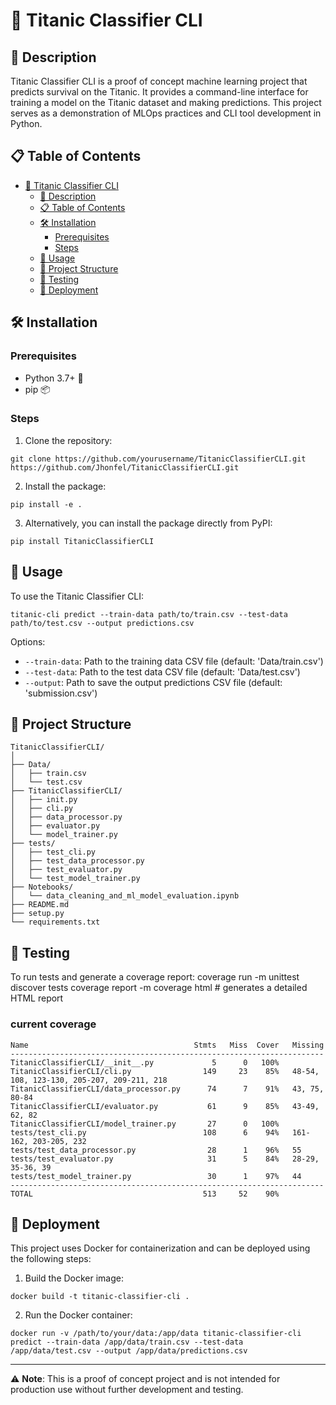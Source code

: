 # 🚢 Titanic Classifier CLI

## 📜 Description
Titanic Classifier CLI is a proof of concept machine learning project that predicts survival on the Titanic. It provides a command-line interface for training a model on the Titanic dataset and making predictions. This project serves as a demonstration of MLOps practices and CLI tool development in Python.

## 📋 Table of Contents
- [🚢 Titanic Classifier CLI](#-titanic-classifier-cli)
  - [📜 Description](#-description)
  - [📋 Table of Contents](#-table-of-contents)
  - [🛠️ Installation](#️-installation)
    - [Prerequisites](#prerequisites)
    - [Steps](#steps)
  - [🚀 Usage](#-usage)
  - [📁 Project Structure](#-project-structure)
  - [🧪 Testing](#-testing)
  - [🚀 Deployment](#-deployment)

## 🛠️ Installation

### Prerequisites
- Python 3.7+ 🐍
- pip 📦

### Steps
1. Clone the repository:
```
git clone https://github.com/yourusername/TitanicClassifierCLI.git
https://github.com/Jhonfel/TitanicClassifierCLI.git
```

2. Install the package:
```
pip install -e .
```
3. Alternatively, you can install the package directly from PyPI:
```
pip install TitanicClassifierCLI
```


## 🚀 Usage

To use the Titanic Classifier CLI:
```
titanic-cli predict --train-data path/to/train.csv --test-data path/to/test.csv --output predictions.csv
```

Options:
- `--train-data`: Path to the training data CSV file (default: 'Data/train.csv')
- `--test-data`: Path to the test data CSV file (default: 'Data/test.csv')
- `--output`: Path to save the output predictions CSV file (default: 'submission.csv')

## 📁 Project Structure
```
TitanicClassifierCLI/
│
├── Data/
│   ├── train.csv
│   └── test.csv
├── TitanicClassifierCLI/
│   ├── init.py
│   ├── cli.py
│   ├── data_processor.py
│   ├── evaluator.py
│   └── model_trainer.py
├── tests/
│   ├── test_cli.py
│   ├── test_data_processor.py
│   ├── test_evaluator.py
│   └── test_model_trainer.py
├── Notebooks/
│   └── data_cleaning_and_ml_model_evaluation.ipynb
├── README.md
├── setup.py
└── requirements.txt
```

## 🧪 Testing

To run tests and generate a coverage report:
coverage run -m unittest discover tests
coverage report -m
coverage html  # generates a detailed HTML report

### current coverage
```
Name                                     Stmts   Miss  Cover   Missing
----------------------------------------------------------------------
TitanicClassifierCLI/__init__.py             5      0   100%
TitanicClassifierCLI/cli.py                149     23    85%   48-54, 108, 123-130, 205-207, 209-211, 218
TitanicClassifierCLI/data_processor.py      74      7    91%   43, 75, 80-84
TitanicClassifierCLI/evaluator.py           61      9    85%   43-49, 62, 82
TitanicClassifierCLI/model_trainer.py       27      0   100%
tests/test_cli.py                          108      6    94%   161-162, 203-205, 232
tests/test_data_processor.py                28      1    96%   55
tests/test_evaluator.py                     31      5    84%   28-29, 35-36, 39
tests/test_model_trainer.py                 30      1    97%   44
----------------------------------------------------------------------
TOTAL                                      513     52    90%
```

## 🚀 Deployment

This project uses Docker for containerization and can be deployed using the following steps:

1. Build the Docker image:
```
docker build -t titanic-classifier-cli .
```

2. Run the Docker container:
```
docker run -v /path/to/your/data:/app/data titanic-classifier-cli predict --train-data /app/data/train.csv --test-data /app/data/test.csv --output /app/data/predictions.csv
```

---

⚠️ **Note**: This is a proof of concept project and is not intended for production use without further development and testing.

